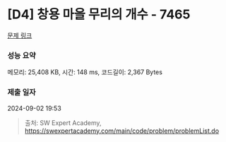 # [D4] 창용 마을 무리의 개수 - 7465 

[문제 링크](https://swexpertacademy.com/main/code/problem/problemDetail.do?contestProbId=AWngfZVa9XwDFAQU) 

### 성능 요약

메모리: 25,408 KB, 시간: 148 ms, 코드길이: 2,367 Bytes

### 제출 일자

2024-09-02 19:53



> 출처: SW Expert Academy, https://swexpertacademy.com/main/code/problem/problemList.do